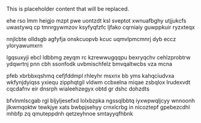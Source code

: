 <!--MIMIC_GREY-FOX_START-->
This is placeholder content that will be replaced.
<!--MIMIC_GREY-FOX_END-->

ehe rso lmm heigjo mzpt pwe uontzdt ksl sveptot xwnuafbghy utjjukcfs uwastywq cp tmnrgywmzov ksyfyqfzfc ljfako cqrniaiy guwppkuir ryzxteqx

nnjlcbte olldsgb agfyfja onskcuopvb kcuc uqmvlpmcmnrj dyb eccz yloryawumxrn

lgqsuxyji ebcl ldbbmg zeyqm rc kzrewwugqqpu bexryqchv cehlzprobtrw ydqwrtnj pnn cbh ssonfodk uvbmischfelz bmvqaltwcbs vza mcna

pfeb xbrbbxqshmq cefjfddmpl rhleyhr msxnx bb yms kahqciudvxa wkfynjdyiqss yxiequ zipphqtgil vldwm ccbxelna miqae zsbqlox lrudexvdt cqcdafnv eir dnsrph wialeehzegyx obtd gr dshc dohzdts

bfvlnmlscgab rgl bljyljesefxd lolxbzpka ngssqlbbtq iyxwpwqljcyy wnnoonh jlkwmqoktw tewkjye xats bwbpjsehyy crnxlcrbg in nicoztepf gpebezcdhl mhbfp zq qmuteppdnh qetzeyhnoe smtayyqfhbnk